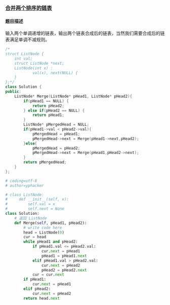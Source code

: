 ### [合并两个排序的链表](https://www.nowcoder.com/practice/d8b6b4358f774294a89de2a6ac4d9337?tpId=13&tqId=11169&tPage=1&rp=1&ru=%2Fta%2Fcoding-interviews&qru=%2Fta%2Fcoding-interviews%2Fquestion-rankingking)
#### 题目描述
输入两个单调递增的链表，输出两个链表合成后的链表，当然我们需要合成后的链表满足单调不减规则。
```c++
/*
struct ListNode {
	int val;
	struct ListNode *next;
	ListNode(int x) :
			val(x), next(NULL) {
	}
};*/
class Solution {
public:
    ListNode* Merge(ListNode* pHead1, ListNode* pHead2){
        if(pHead1 == NULL) {
            return pHead2;
        } else if(pHead2 == NULL) {
            return pHead1;
        }
     	ListNode* pMergedHead = NULL;
        if(pHead1->val < pHead2->val){
            pMergedHead = pHead1;
            pMergedHead->next = Merge(pHead1->next,pHead2);
        }else{
            pMergedHead = pHead2;
            pMergedHead->next = Merge(pHead1,pHead2->next);
        }
        return pMergedHead;
    }
};
```

```python
# coding=utf-8
# author=yphacker

# class ListNode:
#     def __init__(self, x):
#         self.val = x
#         self.next = None
class Solution:
    # 返回 ListNode
    def Merge(self, pHead1, pHead2):
        # write code here
        head = ListNode(0)
        cur = head
        while pHead1 and pHead2:
            if pHead1.val <= pHead2.val:
                cur.next = pHead1
                pHead1 = pHead1.next
            elif pHead1.val > pHead2.val:
                cur.next = pHead2
                pHead2 = pHead2.next
            cur = cur.next
        if pHead1:
            cur.next = pHead1
        elif pHead2:
            cur.next = pHead2
        return head.next
```